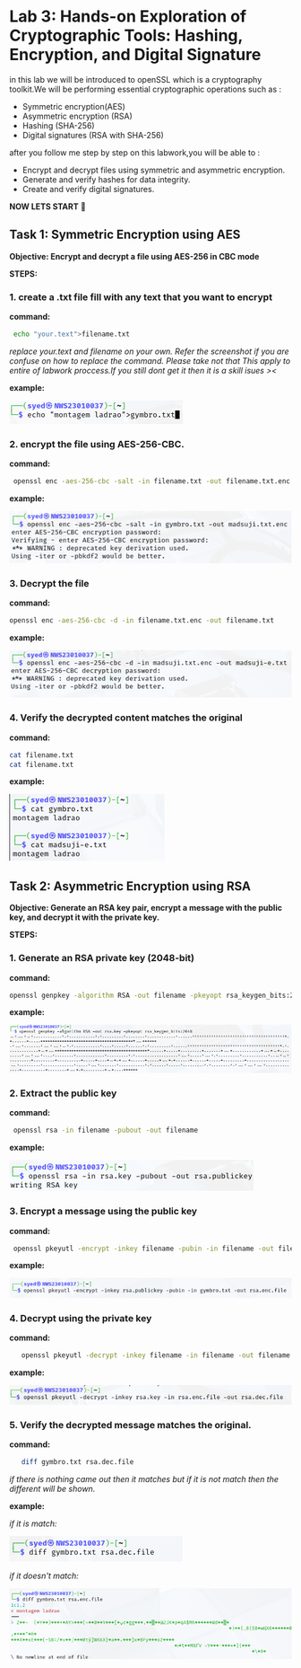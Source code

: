 # Lab 3: Hands-on Exploration of Cryptographic Tools: Hashing, Encryption, and Digital Signature

in this lab we will be introduced to openSSL which is a cryptography toolkit.We will be performing essential cryptographic operations such as :

- Symmetric encryption(AES)
- Asymmetric encryption (RSA)
- Hashing (SHA-256)
- Digital signatures (RSA with SHA-256)

after you follow me step by step on this labwork,you will be able to :
- Encrypt and decrypt files using symmetric and asymmetric encryption.
- Generate and verify hashes for data integrity.
- Create and verify digital signatures.


 **NOW LETS START** 💪


## **Task 1: Symmetric Encryption using AES**

**Objective: Encrypt and decrypt a file using AES-256 in CBC mode**

**STEPS:**

### 1. create a .txt file fill with any text that you want to encrypt
 
**command:**
```bash
 echo "your.text">filename.txt
```

*replace your.text and filename on your own. Refer the screenshot if you are confuse on how to replace the command. Please take not that This apply to entire of  labwork proccess.If you still dont get it then it is a skill isues ><*

**example:**

![alt text](screenshot/create-txt.png)

###  2. encrypt the file using AES-256-CBC.

**command:**
```bash
 openssl enc -aes-256-cbc -salt -in filename.txt -out filename.txt.enc
```

**example:**

![alt text](screenshot/encryptfile.png)


###  3. Decrypt the file

**command:**
```bash
openssl enc -aes-256-cbc -d -in filename.txt.enc -out filename.txt

```

**example:**

![alt text](screenshot/decryptfile.png)

### 4.  Verify the decrypted content matches the original

**command:**
```bash
cat filename.txt
cat filename.txt
```

**example:**

![alt text](screenshot/comparision-aes.png)

## **Task 2: Asymmetric Encryption using RSA**

**Objective: Generate an RSA key pair, encrypt a message with the public key, and decrypt it with the private key.**


**STEPS:**

### 1. Generate an RSA private key (2048-bit)

**command:**
```bash
openssl genpkey -algorithm RSA -out filename -pkeyopt rsa_keygen_bits:2048
```

**example:**

![alt text](screenshot/generate-rsa.png)

### 2. Extract the public key

**command:**
```bash
 openssl rsa -in filename -pubout -out filename

```

**example:**

![alt text](screenshot/extract-pub.png)


### 3. Encrypt a message using the public key

**command:**
```bash
 openssl pkeyutl -encrypt -inkey filename -pubin -in filename -out filename       
```

**example:**

![alt text](screenshot/encrypted-pubkey.png)


### 4. Decrypt using the private key

**command:**
```bash
   openssl pkeyutl -decrypt -inkey filename -in filename -out filename
```

**example:**

![alt text](screenshot/decrypt-result.png)


### 5. Verify the decrypted message matches the original.

**command:**
```bash
   diff gymbro.txt rsa.dec.file
```
*if there is nothing came out then it matches but if it is not match then the different will be shown.*


**example:**

*if it is match:*

![alt text](screenshot/compare-rsa.png)

*if it doesn't match:*

![alt text](screenshot/compare-rsa-fail.png)